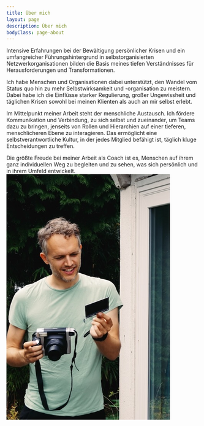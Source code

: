 ```yaml
---
title: Über mich
layout: page
description: Über mich
bodyClass: page-about
---
```


Intensive Erfahrungen bei der Bewältigung persönlicher Krisen und ein umfangreicher Führungshintergrund in selbstorganisierten Netzwerkorganisationen bilden die Basis meines tiefen Verständnisses für Herausforderungen und Transformationen.


Ich habe Menschen und Organisationen dabei unterstützt, den Wandel vom Status quo hin zu mehr Selbstwirksamkeit und -organisation zu meistern. 
Dabei habe ich die Einflüsse starker Regulierung, großer Ungewissheit und täglichen Krisen sowohl bei meinen Klienten als auch an mir selbst erlebt.

Im Mittelpunkt meiner Arbeit steht der menschliche Austausch.
Ich fördere Kommunikation und Verbindung, zu sich selbst und zueinander, um Teams dazu zu bringen, jenseits von Rollen und Hierarchien auf einer tieferen, menschlicheren Ebene zu interagieren. Das ermöglicht eine selbstverantwortliche Kultur, in der jedes Mitglied befähigt ist, täglich kluge Entscheidungen zu treffen. 

Die größte Freude bei meiner Arbeit als Coach ist es, Menschen auf ihrem ganz individuellen Weg zu begleiten und zu sehen, was sich persönlich und in ihrem Umfeld entwickelt.  
![](/images/profil-with-photo.jpeg)
